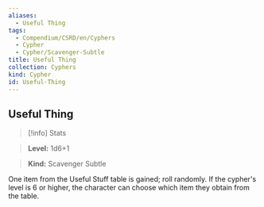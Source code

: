 ```yaml
---
aliases:
  - Useful Thing
tags:
  - Compendium/CSRD/en/Cyphers
  - Cypher
  - Cypher/Scavenger-Subtle
title: Useful Thing
collection: Cyphers
kind: Cypher
id: Useful-Thing
---
```

## Useful Thing    
>[!info] Stats    
> **Level:** 1d6+1    
> **Kind:** Scavenger Subtle  
    
One item from the Useful Stuff table is gained; roll randomly. If the cypher's level is 6 or higher, the character can choose which item they obtain from the table.
